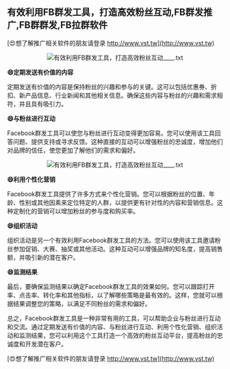 ## **有效利用FB群发工具，打造高效粉丝互动,FB群发推广,FB群群发,FB拉群软件**

[😍想了解推广相关软件的朋友请登录 http://www.vst.tw](http://www.vst.tw)

 <center><img src="https://vst.tw/MP4/tuiguang/png/6.png" alt="有效利用FB群发工具，打造高效粉丝互动____.txt"></center>

**😄定期发送有价值的内容**

定期发送有价值的内容是保持粉丝的兴趣和参与的关键。这可以包括优惠券、折扣、新产品信息、行业新闻和其他相关信息。确保这些内容与粉丝的兴趣和需求相符，并且具有吸引力。

**😄与粉丝进行互动**

Facebook群发工具可以使您与粉丝进行互动变得更加容易。您可以使用该工具回答问题、提供支持或寻求反馈。这种直接的互动可以增强粉丝的忠诚度，增加他们对品牌的信任，使您更加了解他们的需求和偏好。

 <center><img src="https://vst.tw/MP4/tuiguang/png/0.png" alt="有效利用FB群发工具，打造高效粉丝互动____.txt"></center>

**😄利用个性化营销**

Facebook群发工具提供了许多方式来个性化营销。您可以根据粉丝的位置、年龄、性别或其他因素来定位特定的人群，以提供更有针对性的内容和营销信息。这种定制化的营销可以增加粉丝的参与度和购买率。

**😄组织活动**

组织活动是另一个有效利用Facebook群发工具的方法。您可以使用该工具邀请粉丝参加促销、大赛、抽奖或其他活动。这种互动可以增强品牌的知名度，提高销售额，并吸引新的潜在客户。

**😄监测结果**

最后，要确保监测结果以确定Facebook群发工具的效果如何。您可以跟踪打开率、点击率、转化率和其他指标，以了解哪些策略是最有效的。这样，您就可以根据结果调整您的策略，以满足不同粉丝的需求和偏好。

总之，Facebook群发工具是一种非常有用的工具，可以帮助企业与粉丝进行互动和交流。通过定期发送有价值的内容、与粉丝进行互动、利用个性化营销、组织活动和监测结果，您可以利用这个工具打造一个高效的粉丝互动平台，提高粉丝的忠诚度和开发潜在客户。

[😍想了解推广相关软件的朋友请登录 http://www.vst.tw](http://www.vst.tw)



